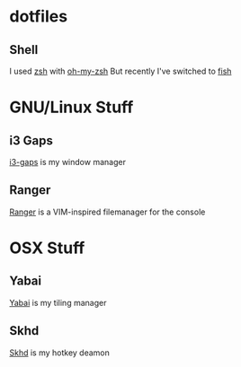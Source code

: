# dotfiles

## Shell
I used [zsh](https://www.zsh.org/) with [oh-my-zsh](https://ohmyz.sh/)
But recently I've switched to [fish](https://fishshell.com/)

# GNU/Linux Stuff

## i3 Gaps
[i3-gaps](https://github.com/Airblader/i3) is my window manager

## Ranger
[Ranger](https://github.com/ranger/ranger/) is a VIM-inspired filemanager for the console

# OSX Stuff

## Yabai
[Yabai](https://github.com/koekeishiya/yabai) is my tiling manager

## Skhd
[Skhd](https://github.com/koekeishiya/skhd) is my hotkey deamon

